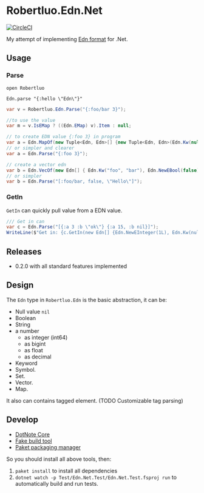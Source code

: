 # Robertluo.Edn.Net
[![CircleCI](https://circleci.com/gh/robertluo/Edn.Net.svg?style=svg)](https://circleci.com/gh/robertluo/Edn.Net)

My attempt of implementing [Edn format](https://github.com/edn-format/edn) for .Net.

## Usage

### Parse

```F#
open Robertluo

Edn.parse "{:hello \"Edn\"}"
```

```C#
var v = Robertluo.Edn.Parse("{:foo/bar 3}");

//to use the value
var m = v.IsEMap ? ((Edn.EMap) v).Item : null;

// to create EDN value {:foo 3} in program
var a = Edn.MapOf(new Tuple<Edn, Edn>[] {new Tuple<Edn, Edn>(Edn.Kw(null, "foo"), Edn.NewEInteger(3L))});
// or simpler and clearer
var a = Edn.Parse("{:foo 3}");

// create a vector edn
var b = Edn.VecOf(new Edn[] { Edn.Kw("foo", "bar"), Edn.NewEBool(false), Edn.NewEString("hello")});
// or simpler
var b = Edn.Parse("[:foo/bar, false, \"Hello\"]");
```

### GetIn

`GetIn` can quickly pull value from a EDN value.

```c#
/// Get in can 
var c = Edn.Parse("[{:a 3 :b \"ok\"} {:a 15, :b nil}]");
WriteLine($"Get in: {c.GetIn(new Edn[] {Edn.NewEInteger(1L), Edn.Kw(null, "a")})}");
```

## Releases

 - 0.2.0 with all standard features implemented

## Design

The `Edn` type in `Robertluo.Edn` is the basic abstraction, it can be:

 - Null value `nil`
 - Boolean
 - String
 - a number
   - as integer (int64)
   - as bigint
   - as float
   - as decimal
 - Keyword
 - Symbol.
 - Set. 
 - Vector.
 - Map.

 It also can contains tagged element. (TODO Customizable tag parsing)

 ## Develop

 - [DotNote Core](https://dotnet.microsoft.com/download)
 - [Fake build tool](https://fake.build)
 - [Paket packaging manager](https://fsprojects.github.io/Paket/)

So you should install all above tools, then:

 1. `paket install` to install all dependencies
 1. `dotnet watch -p Test/Edn.Net.Test/Edn.Net.Test.fsproj run` to automatically build and run tests.